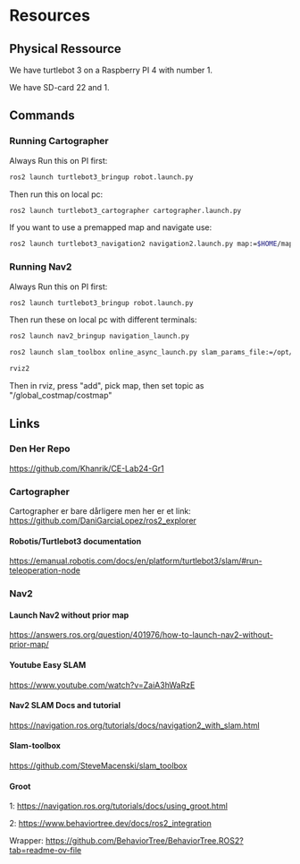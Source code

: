 # Resources
## Physical Ressource
We have turtlebot 3 on a Raspberry PI 4 with number 1.

We have SD-card 22 and 1.

## Commands
### Running Cartographer
Always Run this on PI first:
```bash
ros2 launch turtlebot3_bringup robot.launch.py
```

Then run this on local pc:
```bash
ros2 launch turtlebot3_cartographer cartographer.launch.py
```

If you want to use a premapped map and navigate use:
```bash
ros2 launch turtlebot3_navigation2 navigation2.launch.py map:=$HOME/map.yaml
```

### Running Nav2
Always Run this on PI first:
```bash
ros2 launch turtlebot3_bringup robot.launch.py
```

Then run these on local pc with different terminals:
```bash
ros2 launch nav2_bringup navigation_launch.py

ros2 launch slam_toolbox online_async_launch.py slam_params_file:=/opt/ros/humble/share/slam_toolbox/config/mapper_params_online_async.yaml use_sim_time:=false

rviz2
```
Then in rviz, press "add", pick map, then set topic as "/global_costmap/costmap"


## Links

### Den Her Repo
https://github.com/Khanrik/CE-Lab24-Gr1

### Cartographer
Cartographer er bare dårligere men her er et link:
https://github.com/DaniGarciaLopez/ros2_explorer

#### Robotis/Turtlebot3 documentation
https://emanual.robotis.com/docs/en/platform/turtlebot3/slam/#run-teleoperation-node

### Nav2
#### Launch Nav2 without prior map
https://answers.ros.org/question/401976/how-to-launch-nav2-without-prior-map/

#### Youtube Easy SLAM
https://www.youtube.com/watch?v=ZaiA3hWaRzE

#### Nav2 SLAM Docs and tutorial
https://navigation.ros.org/tutorials/docs/navigation2_with_slam.html

#### Slam-toolbox
https://github.com/SteveMacenski/slam_toolbox

#### Groot

1: https://navigation.ros.org/tutorials/docs/using_groot.html

2: https://www.behaviortree.dev/docs/ros2_integration

Wrapper: https://github.com/BehaviorTree/BehaviorTree.ROS2?tab=readme-ov-file